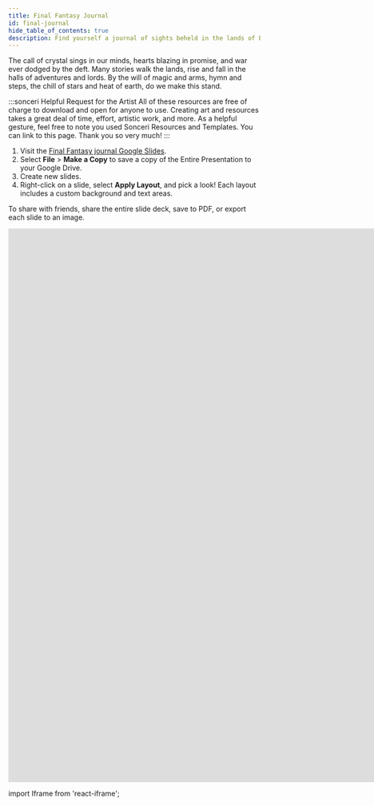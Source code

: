 ```yaml
---
title: Final Fantasy Journal
id: final-journal
hide_table_of_contents: true
description: Find yourself a journal of sights beheld in the lands of Eorzea and beyond. Google Slides journal series.
---
```


The call of crystal sings in our minds, hearts blazing in promise, and war ever dodged by the deft. Many stories walk the lands, rise and fall in the halls of adventures and lords. By the will of magic and arms, hymn and steps, the chill of stars and heat of earth, do we make this stand.

:::sonceri Helpful Request for the Artist
All of these resources are free of charge to download and open for anyone to use. Creating art and resources takes a great deal of time, effort, artistic work, and more. As a helpful gesture, feel free to note you used Sonceri Resources and Templates. You can link to this page. Thank you so very much! 
:::

1. Visit the [Final Fantasy journal Google Slides](https://docs.google.com/presentation/d/1_c1fNukSvs-_Pu0aHrNZinJURoOGU1wpNGkJBCpOjoM).
2. Select **File** > **Make a Copy** to save a copy of the Entire Presentation to your Google Drive.
3. Create new slides.
4. Right-click on a slide, select **Apply Layout**, and pick a look! Each layout includes a custom background and text areas.

To share with friends, share the entire slide deck, save to PDF, or export each slide to an image.

<div className='responsive-google-slides'>

<iframe src="https://docs.google.com/presentation/d/e/2PACX-1vSXl4dECO2OD24XO7E1xcDvkVrU7IUAhDSje00kL2ApriahIzsdF3msNZLdj24tKsU-uhLlBnUwd3oL/embed?start=false&loop=false&delayms=3000" frameborder="0" width="1920" height="1109" allowFullScreen="true" mozallowFullScreen="true" webkitallowFullScreen="true"></iframe>

</div>

import Iframe from 'react-iframe';